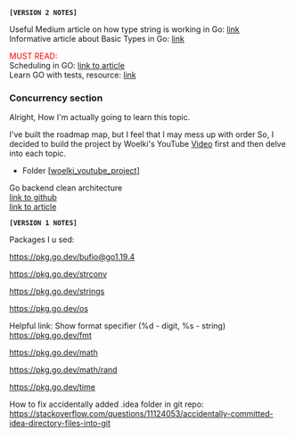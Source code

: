 **`[VERSION 2 NOTES]`**

Useful Medium article on how type string is working in Go: [link](https://medium.com/@andreiboar/demystifying-golang-strings-05981b84f1a7)  
Informative article about Basic Types in Go: [link](https://go101.org/article/basic-types-and-value-literals.html) 

<span style="color:red">MUST READ:</span>  
Scheduling in GO: [link to article](https://www.ardanlabs.com/blog/2018/08/scheduling-in-go-part1.html)  
Learn GO with tests, resource: [link](https://quii.gitbook.io/learn-go-with-tests)

<h3> Concurrency section </h3>
Alright, How I'm actually going to learn this topic.

I've built the roadmap map, but I feel that I may mess up with order
So, I decided to build the project by Woelki's YouTube [Video](https://www.youtube.com/watch?v=y2jP45S9BHk)
first and then delve into each topic.

- Folder [[woelki_youtube_project](./v2_2025/basics/concurrency/woelki_youtube_project)]



Go backend clean architecture  
[link to github](https://github.com/amitshekhariitbhu/go-backend-clean-architecture)  
[link to article](https://outcomeschool.com/blog/go-backend-clean-architecture)


**`[VERSION 1 NOTES]`**

Packages I u sed:

https://pkg.go.dev/bufio@go1.19.4

https://pkg.go.dev/strconv

https://pkg.go.dev/strings

https://pkg.go.dev/os

Helpful link: Show format specifier (%d - digit, %s - string)
https://pkg.go.dev/fmt

https://pkg.go.dev/math

https://pkg.go.dev/math/rand

https://pkg.go.dev/time

How to fix accidentally added .idea folder in git repo:
https://stackoverflow.com/questions/11124053/accidentally-committed-idea-directory-files-into-git